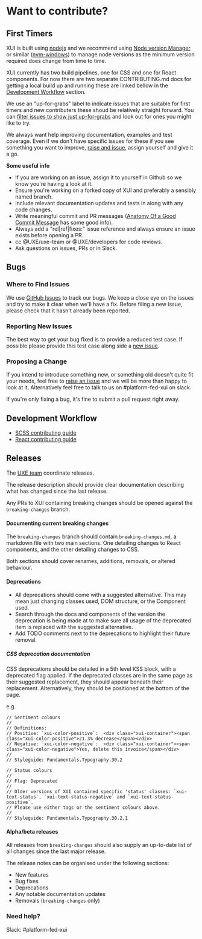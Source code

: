 # Want to contribute?

## First Timers

XUI is built using [nodejs](https://nodejs.org/) and we recommend using [Node version Manager](https://github.com/creationix/nvm) or similar ([nvm-windows](https://github.com/coreybutler/nvm-windows)) to manage node versions as the minimum version required does change from time to time.

XUI currently has two build pipelines, one for CSS and one for React components. For now there are two separate CONTRIBUTING.md docs for getting a local build up and running these are linked bellow in the [Development Workflow](#development-workflow) section.

We use an "up-for-grabs" label to indicate issues that are suitable for first timers and new contributers these shoud be relatively straight forward. You can [filter issues to show just up-for-grabs](https://github.dev.xero.com/UXE/xui/issues?q=is%3Aopen+is%3Aissue+label%3Aup-for-grabs) and look out for ones you might like to try.

We always want help improving documentation, examples and test coverage. Even if we don't have specific issues for these if you see something you want to improve, [raise and issue](https://github.dev.xero.com/UXE/xui/issues/new), assign yourself and give it a go.

**Some useful info**

* If you are working on an issue, assign it to yourself in Github so we know you're having a look at it.
* Ensure you're working on a forked copy of XUI and preferably a sensibly named branch.
* Include relevant documentation updates and tests in along with any code changes.
* Write meaningful commit and PR messages ([Anatomy Of a Good Commit Message](https://adamcod.es/2012/07/03/anatomy-of-a-good-commit-message.html) has some good info).
* Always add a "rel|ref|fixes:" issue reference and always ensure an issue exists before opening a PR.
* cc @UXE/uxe-team or @UXE/developers for code reviews.
* Ask questions on issues, PRs or in Slack.

## Bugs

### Where to Find Issues

We use [GitHub Issues](https://github.dev.xero.com/UXE/xui/issues) to track our bugs. We keep a close eye on the issues and try to make it clear when we'll have a fix. Before filing a new issue, please check that it hasn't already been reported.

### Reporting New Issues

The best way to get your bug fixed is to provide a reduced test case. If possible please provide this test case along side a [new issue](https://github.dev.xero.com/UXE/xui/issues/new).

### Proposing a Change

If you intend to introduce something new, or something old doesn't quite fit your needs, feel free to [raise an issue](https://github.dev.xero.com/UXE/xui/issues/new) and we will be more than happy to look at it. Alternatively feel free to talk to us on #platform-fed-xui on slack.

If you're only fixing a bug, it's fine to submit a pull request right away.

## Development Workflow

* [SCSS contributing guide](src/sass/CONTRIBUTING.md)
* [React contributing guide](src/react/CONTRIBUTING.md)

## Releases

The [UXE team](https://github.dev.xero.com/orgs/UXE/teams/uxe-team) coordinate releases.

The release description should provide clear documentation describing what has changed since the last release.

Any PRs to XUI containing breaking changes should be opened against the `breaking-changes` branch.

#### Documenting current breaking changes

The `breaking-changes` branch should contain `breaking-changes.md`, a markdown file with two main sections. One detailing changes to React components, and the other detailing changes to CSS.

Both sections should cover renames, additions, removals, or altered behaviour.

#### Deprecations

* All deprecations should come with a suggested alternative. This may mean just changing classes used, DOM structure, or the Component used.
* Search through the docs and components of the version the deprecation is being made at to make sure all usage of the deprecated item is replaced with the suggested alternative.
* Add TODO comments next to the deprecations to highlight their future removal.

##### CSS deprecation documentation

CSS deprecations should be detailed in a 5th level KSS block, with a deprecated flag applied. If the deprecated classes are in the same page as their suggested replacement, they should appear beneath their replacement. Alternatively, they should be positioned at the bottom of the page.

e.g.
```
// Sentiment colours
//
// Definitions:
// Positive: `xui-color-positive`:	<div class="xui-container"><span class="xui-color-positive">21.3% decrease</span></div>
// Negative: `xui-color-negative`:	<div class="xui-container"><span class="xui-color-negative">Yes, delete this invoice</span></div>
//
// Styleguide: Fundamentals.Typography.30.2

// Status colours
//
// Flag: Deprecated
//
// Older versions of XUI contained specific 'status' classes: `xui-text-status`, `xui-text-status-negative` and `xui-text-status-positive`.
// Please use either tags or the sentiment colours above.
//
// Styleguide: Fundamentals.Typography.30.2.1
```

#### Alpha/beta releases

All releases from `breaking-changes` should also supply an up-to-date list of all changes since the last major release.

The release notes can be organised under the following sections:
 * New features
 * Bug fixes
 * Deprecations
 * Any notable documentation updates
 * Removals (`breaking-changes` only)

### Need help?

Slack: #platform-fed-xui
